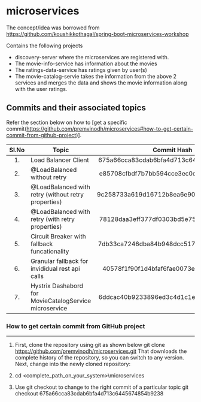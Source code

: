 <!-- 
	https://docs.github.com/en/github/writing-on-github/getting-started-with-writing-and-formatting-on-github/basic-writing-and-formatting-syntax#hiding-content-with-comments 
	https://github.com/adam-p/markdown-here/wiki/Markdown-Cheatsheet#tables
-->
# microservices
The concept/idea was borrowed from https://github.com/koushikkothagal/spring-boot-microservices-workshop

Contains the following projects
- discovery-server where the microservices are registered with.
- The movie-info-service has information about the movies
- The ratings-data-service has ratings given by user(s)
- The movie-catalog-servie takes the information from the above 2 services and merges the data and shows the movie information along with the user ratings.

Commits and their associated topics 
-----------------------------------
Refer the section below on how to [get a specific commit(https://github.com/premvinodh/microservices#how-to-get-certain-commit-from-github-project)].

| Sl.No		| Topic                                       				| Commit Hash           								|
|:---------:|-----------------------------------------------------------|:-----------------------------------------------------:|
| 	1.		| Load Balancer Client      								| 675a66cca83cdab6bfa4d713c6445674854b9238				|
|	2.		| @LoadBalanced without retry      							| e85708cfbdf7b7bb594cce3ec0c123d320c80655				|
|	3.		| @LoadBalanced with retry (without retry properties)     	| 9c258733a619d16712b8ea6e90e2518233c76eb8				|
|	4.		| @LoadBalanced with retry (with retry properties)     		| 78128daa3eff377df0303bd5e75168b0d5d83620				|
|	5.		| Circuit Breaker with fallback funcationality			    | 7db33ca7246dba84b948dcc517051395f2c5bd85				|
|	6.		| Granular fallback for invididual rest api calls		    | 40578f1f90f1d4bfaf6fae0073eb7105b3ef2b79				|
|	7.		| Hystrix Dashabord for MovieCatalogService microservice    | 6ddcac40b9233896ed3c4d1c1e4a409c158cf716				|

### How to get certain commit from GitHub project
------------------------------------------------
1. First, clone the repository using git as shown below
git clone https://github.com/premvinodh/microservices.git
That downloads the complete history of the repository, so you can switch to any version. Next, change into the newly cloned repository:

2. cd <complete_path_on_your_system>\microservices

3. Use git checkout <COMMIT> to change to the right commit of a particular topic
git checkout 675a66cca83cdab6bfa4d713c6445674854b9238
